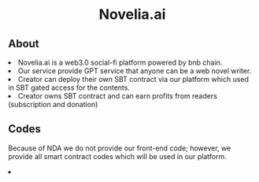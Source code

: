 <h1 align='center'>Novelia.ai</h1>
<h2>About</h2>
<li>Novelia.ai is a web3.0 social-fi platform powered by bnb chain.</li>
<li>Our service provide GPT service that anyone can be a web novel writer.</li>
<li>Creator can deploy their own SBT contract via our platform which used in SBT gated access for the contents.</li>
<li>Creator owns SBT contract and can earn profits from readers (subscription and donation)</li>
<h2>Codes</h2>
<p>Because of NDA we do not provide our front-end code; however, we provide all smart contract codes which will be used in our platform.</p>
<li></li>
